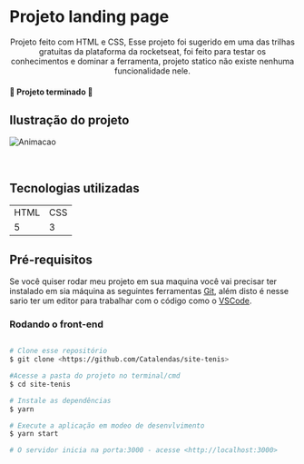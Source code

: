 
# Projeto landing page

<p align="center">Projeto feito com HTML e CSS, Esse projeto foi sugerido em uma das trilhas gratuitas da plataforma da rocketseat, foi feito para testar os conhecimentos e dominar a ferramenta, projeto statico não existe nenhuma funcionalidade nele. </p>


#### 🚀 Projeto terminado 🚀


## Ilustração do projeto

![Animacao](https://user-images.githubusercontent.com/82763928/157063318-ef7750d5-8183-49a1-8303-1609847303a2.gif)
        
<br>

## Tecnologias utilizadas

<table>
    <tr>
        <td>HTML</td>
        <td>CSS</td>
    </tr>
     <tr>
        <td>5</td>
        <td>3</td>
    </tr>
</table>

## Pré-requisitos

Se você quiser rodar meu projeto em sua maquina você vai precisar ter instalado em sia máquina as seguintes ferramentas [Git](https://desktop.github.com/), além  disto é nesse sario ter um editor para trabalhar com o código como o [VSCode](https://code.visualstudio.com/).

### Rodando o front-end

~~~bash

# Clone esse repositório
$ git clone <https://github.com/Catalendas/site-tenis>

#Acesse a pasta do projeto no terminal/cmd
$ cd site-tenis

# Instale as dependências
$ yarn

# Execute a aplicação em modeo de desenvlvimento
$ yarn start

# O servidor inicia na porta:3000 - acesse <http://localhost:3000>
 
~~~~
